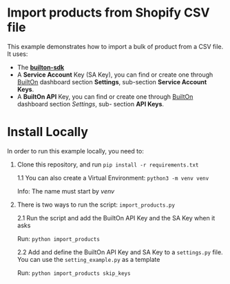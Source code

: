 # Import products from Shopify CSV file

This example demonstrates how to import a bulk of product from a CSV file.
It uses:
- The **[builton-sdk](https://pypi.org/project/builton-sdk/)**
- A **Service Account** Key (SA Key), you can find or create one through [BuiltOn](http://dashboard.builton.dev/) dashboard section **Settings**, sub-section **Service Account Keys**.
- A **BuiltOn API** Key, you can find or create one through [BuiltOn](http://dashboard.builton.dev/) dashboard section *Settings*, sub- section **API Keys**.

# Install Locally

In order to run this example locally, you need to:

1. Clone this repository, and run `pip install -r requirements.txt`

    1.1 You can also create a Virtual Environment: `python3 -m venv venv`

    Info: The name must start by *venv*

2. There is two ways to run the script: `import_products.py`

    2.1 Run the script and add the BuiltOn API Key and the SA Key  when it asks

    Run: `python import_products`

    2.2 Add and define the BuiltOn API Key and SA Key to a `settings.py` file. You can use the `setting_example.py` as a template

    Run: `python import_products skip_keys`
